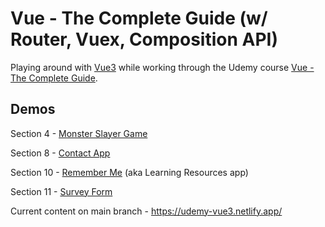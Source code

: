 # Vue - The Complete Guide (w/ Router, Vuex, Composition API)

Playing around with [Vue3](https://v3.vuejs.org/) while working through the Udemy course [Vue - The Complete Guide](https://www.udemy.com/course/vuejs-2-the-complete-guide).

## Demos

Section 4 - [Monster Slayer Game](https://monster-slayer-game--udemy-vue3.netlify.app/)

Section 8 - [Contact App](https://contact-app--udemy-vue3.netlify.app/)

Section 10 - [Remember Me](https://remember-me--udemy-vue3.netlify.app/) (aka Learning Resources app)

Section 11 - [Survey Form](https://survey-app--udemy-vue3.netlify.app/)

Current content on main branch - https://udemy-vue3.netlify.app/
